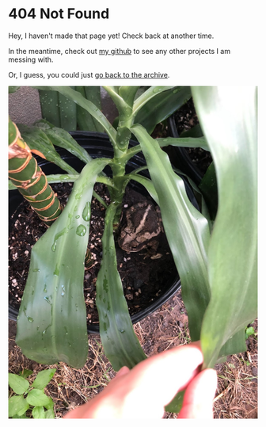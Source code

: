 # 404 Not Found

Hey, I haven't made that page yet!
Check back at another time.

In the meantime, check out [my github](https://github.com/SonyaEick) to see any other projects I am messing with.

Or, I guess, you could just [go back to the archive](README.md).

[//]: # (![404 image]&#40;./assets/404-bad-news.jpeg&#41;)
[//]: # (![404 image]&#40;./assets/404-behind-the-bar.jpeg&#41;)
![404 image](./assets/404-toad.jpeg)